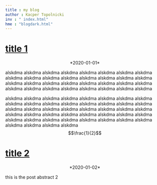 ```yaml
---
title : my blog
author : Kacper Topolnicki
inv : " index.html"
hme : "blogdark.html"
---
```



# [title 1](./2020-01-01_gen_dark.html)
<center>
*2020-01-01*
</center>

alskdma alskdma
alskdma alskdma
alskdma alskdma
alskdma alskdma
alskdma alskdma
alskdma alskdma
alskdma alskdma
alskdma alskdma
alskdma alskdma
alskdma alskdma
alskdma alskdma
alskdma alskdma
alskdma alskdma
alskdma alskdma
alskdma alskdma
alskdma alskdma


alskdma alskdma
alskdma alskdma
alskdma alskdma
alskdma alskdma
alskdma alskdma
alskdma alskdma
alskdma alskdma
alskdma alskdma
alskdma alskdma
alskdma alskdma
alskdma alskdma
alskdma alskdma
alskdma alskdma
alskdma alskdma
alskdma alskdma
alskdma alskdma
alskdma alskdma
alskdma alskdma
alskdma alskdma
alskdma alskdma
alskdma alskdma
alskdma alskdma
$$\frac{1}{2}$$

<!--BEGIN_HTML
<div>
  <div style="position:relative;padding-top:28.13%;">
	<iframe 
	   style="position:absolute;top:0;left:25%;width:50%;height:100%;" 
	   src="https://www.youtube.com/embed/2BIx2x-Q2fE" 
	   frameborder="0" 
	   allow="accelerometer; autoplay; clipboard-write; encrypted-media; gyroscope; picture-in-picture" 
	   allowfullscreen>
	</iframe>
  </div>
</div>
END_HTML-->



# [title 2](./2020-01-02_gen_dark.html)
<center>
*2020-01-02*
</center>

this is the post abstract 2


